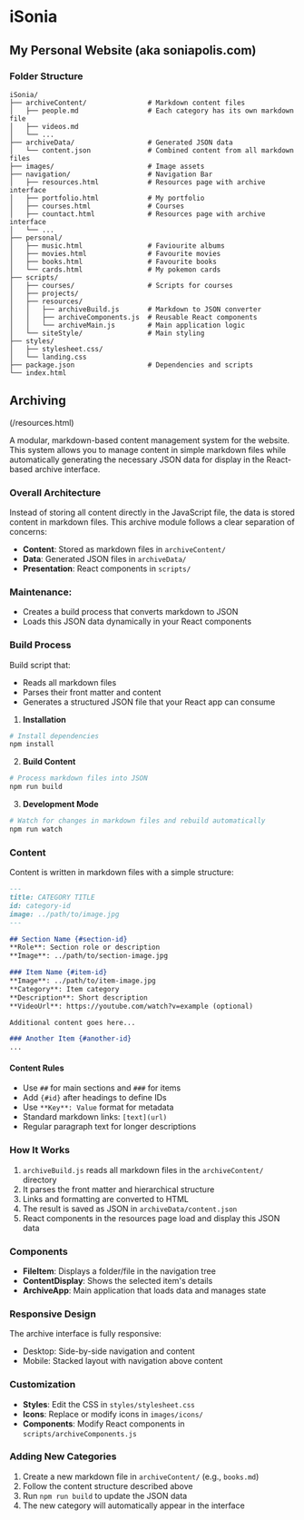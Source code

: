 # iSonia
## My Personal Website (aka soniapolis.com)

### Folder Structure

```
iSonia/
├── archiveContent/               # Markdown content files 
│   ├── people.md                 # Each category has its own markdown file
│   ├── videos.md
│   └── ...
├── archiveData/                  # Generated JSON data
│   └── content.json              # Combined content from all markdown files
├── images/                       # Image assets
├── navigation/                   # Navigation Bar
│   ├── resources.html            # Resources page with archive interface
│   ├── portfolio.html            # My portfolio
│   ├── courses.html              # Courses
│   ├── countact.html             # Resources page with archive interface
│   └── ...
├── personal/
│   ├── music.html                # Faviourite albums
│   ├── movies.html               # Favourite movies
│   ├── books.html                # Favourite books
│   └── cards.html                # My pokemon cards
├── scripts/
│   ├── courses/                  # Scripts for courses
│   ├── projects/             
│   ├── resources/       
│   │   ├── archiveBuild.js       # Markdown to JSON converter
│   │   ├── archiveComponents.js  # Reusable React components
│   │   └── archiveMain.js        # Main application logic
│   └── siteStyle/                # Main styling
├── styles/
│   ├── stylesheet.css/
│   └── landing.css
├── package.json                  # Dependencies and scripts
└── index.html

```

## Archiving
(/resources.html)

A modular, markdown-based content management system for the website. This system allows you to manage content in simple markdown files while automatically generating the necessary JSON data for display in the React-based archive interface.

### Overall Architecture
Instead of storing all content directly in the JavaScript file, the data is stored content in markdown files.
This archive module follows a clear separation of concerns:
- **Content**: Stored as markdown files in `archiveContent/` 
- **Data**: Generated JSON files in `archiveData/`
- **Presentation**: React components in `scripts/`
  
### Maintenance:
- Creates a build process that converts markdown to JSON
- Loads this JSON data dynamically in your React components

### Build Process
Build script that:
- Reads all markdown files
- Parses their front matter and content
- Generates a structured JSON file that your React app can consume


1. **Installation**

```bash
# Install dependencies
npm install
```

2. **Build Content**

```bash
# Process markdown files into JSON
npm run build
```

3. **Development Mode**

```bash
# Watch for changes in markdown files and rebuild automatically
npm run watch
```

### Content

Content is written in markdown files with a simple structure:

```markdown
---
title: CATEGORY TITLE
id: category-id
image: ../path/to/image.jpg
---

## Section Name {#section-id}
**Role**: Section role or description
**Image**: ../path/to/section-image.jpg

### Item Name {#item-id}
**Image**: ../path/to/item-image.jpg
**Category**: Item category
**Description**: Short description
**VideoUrl**: https://youtube.com/watch?v=example (optional)

Additional content goes here...

### Another Item {#another-id}
...
```

#### Content Rules

- Use `##` for main sections and `###` for items
- Add `{#id}` after headings to define IDs
- Use `**Key**: Value` format for metadata
- Standard markdown links: `[text](url)`
- Regular paragraph text for longer descriptions

### How It Works

1. `archiveBuild.js` reads all markdown files in the `archiveContent/` directory
2. It parses the front matter and hierarchical structure
3. Links and formatting are converted to HTML
4. The result is saved as JSON in `archiveData/content.json`
5. React components in the resources page load and display this JSON data

### Components

- **FileItem**: Displays a folder/file in the navigation tree
- **ContentDisplay**: Shows the selected item's details
- **ArchiveApp**: Main application that loads data and manages state

### Responsive Design

The archive interface is fully responsive:
- Desktop: Side-by-side navigation and content
- Mobile: Stacked layout with navigation above content

### Customization

- **Styles**: Edit the CSS in `styles/stylesheet.css`
- **Icons**: Replace or modify icons in `images/icons/`
- **Components**: Modify React components in `scripts/archiveComponents.js`

### Adding New Categories

1. Create a new markdown file in `archiveContent/` (e.g., `books.md`)
2. Follow the content structure described above
3. Run `npm run build` to update the JSON data
4. The new category will automatically appear in the interface
